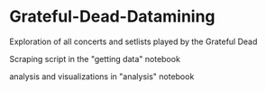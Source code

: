 # Grateful-Dead-Datamining
Exploration of all concerts and setlists played by the Grateful Dead

Scraping script in the "getting data" notebook

analysis and visualizations in "analysis" notebook
